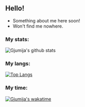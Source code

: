 ## Hello!
- Something about me here soon!
- Won't find me nowhere.

### My stats:
![Gjumija's github stats](https://github-readme-stats.vercel.app/api?username=gjumle&show_icons=true&hide=contribs,issues) 

### My langs:
[![Top Langs](https://github-readme-stats.vercel.app/api/top-langs/?username=gjumle&layout=compact)](https://github.com/anuraghazra/github-readme-stats)  

### My time:
[![Gjumija's wakatime](https://github-readme-stats.vercel.app/api/wakatime?username=gjumle,theme=tokyonight)](https://github.com/anuraghazra/github-readme-stats)
